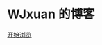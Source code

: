 <!-- ![logo](img/avatar.svg ':size=100%') -->
# WJxuan 的博客

<!-- [GitHub](https://github.com/docsifyjs/docsify/) -->
<!-- [Get Started](README) -->
[开始浏览](README)

<!-- 1.自定义背景配置一定要在_coverpage.md文档末尾。
2.背景图片和背景色只能有一个生效.
3.背景色一定要是#2f4253这种格式的。 -->
<!-- 背景图片 -->
<!-- ![](_media/bg.png) -->

<!-- 背景色 -->
<!-- ![color](#2f4253) -->